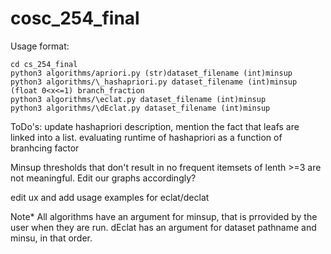 # cosc_254_final

Usage format:

	cd cs_254_final
	python3 algorithms/apriori.py (str)dataset_filename (int)minsup
	python3 algorithms/\_hashapriori.py dataset_filename (int)minsup (float 0<x<=1) branch_fraction
	python3 algorithms/\eclat.py dataset_filename (int)minsup 
	python3 algorithms/\dEclat.py dataset_filename (int)minsup 
	
ToDo's:
update hashapriori description, mention the fact that leafs are linked into a list.
evaluating runtime of hashapriori as a function of branhcing factor

Minsup thresholds that don't result in no frequent itemsets of lenth >=3 are not meaningful. Edit our graphs accordingly?

edit ux and add usage examples for eclat/declat

Note\*
All algorithms have an argument for minsup, that is prrovided by the user when they are run. dEclat has an argument for dataset pathname and minsu, in that order.
